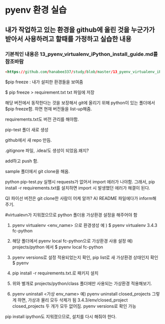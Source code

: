 # pyenv 환경 실습
## 내가 작업하고 있는 환경을 github에 올린 것을 누군가가 받아서 사용하려고 할때를 가정하고 실습한 내용
### 기본적인 내용은 13_pyenv_virtualenv_iPython_install_guide.md를 참조바람
```html
<https://github.com/hanabee337/study/blob/master/13_pyenv_virtualenv_iPython_install_guide.md>
```

$pip freeze : 내가 설피한 환경들을 보여줌

$ pip freeze > requirement.txt
txt 파일에 저장

해당 버전에서 동작한다는 것을 보장해서 git에 올리기 위해
python이 있는 폴더에서 $pip freeze함.
하면 현재 버전들을 list-up해줌.

requirements.txt도 버전 관리를 해야함.

pip-test 폴더 새로 생성

github에서 새 repo 만듬.

.gitignore 파일, .idea/도 생성이 되었음.왜지?
 
add하고 push 함.

sample 폴더에서 git clone을 해옴.
 
python pip-test.py 실행시
requests가 없어서 import 에러가 나야함.
그래서, pip install -r requirements.txt를 설치하면
import 시 발생했던 에러가 해결이 된다.

Q) 파이선 버전은 git clone한 사람이 어케 알까?
A) README 파일에다가 inform해주기.




#virtualevn가 지워졌으므로 python 폴더용 가상환경 설정을 해주어야 함
1. pyenv virtualenv <version> <env_name> 으로 환경생성
예 ) $ pyenv virtualenv 3.4.3 fc-python
2. 해당 폴더에서 pyenv local fc-python으로 가상환경 사용 설정
예) projects/python 에서
$ pyenv local fc-python

3. pyenv versions로 설정 적용되었는지 확인, pip list로 새 가상환경 상태인지 확인
$ pyenv
4. pip install -r requirements.txt.로 패키지 설치

5. 위와 별개로 projects/python/class 폴더에만 사용되는 가상환경 적용해보기.

6. pyenv uninstall <가상 env_name>
예) pyenv uninstall closed_projects
그렇게 하면, 가상과 물리 모두 삭제가 됨
3.4.3/env/closed_project
closed_projects
두 개가 모두 없어짐.
pyenv versions로 확인 가능


pip install ipython도 지워졌으므로, 설치를 다시 해줘야 한다.

